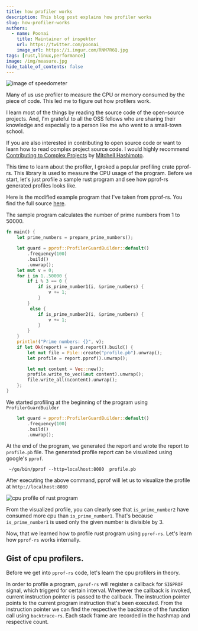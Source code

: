 ```yaml
---
title: how profiler works
description: This blog post explains how profiler works
slug: how-profiler-works
authors:
  - name: Poonai
    title: Maintainer of inspektor
    url: https://twitter.com/poonai_
    image_url: https://i.imgur.com/RNM7R6Q.jpg
tags: [rust,linux,performance]
image: /img/measure.jpg
hide_table_of_contents: false
---
```

![image of speedometer](/img/measure.jpg)

Many of us use profiler to measure the CPU or memory consumed by the piece of code. This led me to figure out how profilers work. 

I learn most of the things by reading the source code of the open-source projects. And, I'm grateful to all the OSS fellows who are sharing their knowledge and especially to a person like me who went to a small-town school.

If you are also interested in contributing to open source code or want to learn how to read complex project source code. I would highly recommend [Contributing to Complex Projects](https://mitchellh.com/writing/contributing-to-complex-projects) by [Mitchell Hashimoto](https://twitter.com/mitchellh).

This time to learn about the profiler, I groked a popular profiling crate pprof-rs.  This library is used to measure the CPU usage of the program. Before we start, let's just profile a sample rust program and see how pprof-rs generated profiles looks like.

Here is the modifled example program that I've taken from pprof-rs. You find the full source [here](https://gist.github.com/poonai/dab9e7e4812b65aeea82451efe81e227).


The sample program calculates the number of prime numbers from 1 to 50000.


```rust
fn main() {
    let prime_numbers = prepare_prime_numbers();

    let guard = pprof::ProfilerGuardBuilder::default()
        .frequency(100)
        .build()
        .unwrap();
    let mut v = 0;
    for i in 1..50000 {
        if i % 3 == 0 {
            if is_prime_number1(i, &prime_numbers) {
                v += 1;
            }
        } 
         else {
            if is_prime_number2(i, &prime_numbers) {
                v += 1;
            }
        }
    }
    println!("Prime numbers: {}", v);
    if let Ok(report) = guard.report().build() {
        let mut file = File::create("profile.pb").unwrap();
        let profile = report.pprof().unwrap();

        let mut content = Vec::new();
        profile.write_to_vec(&mut content).unwrap();
        file.write_all(&content).unwrap();
    };
}
```

We started profiling at the beginning of the program using `ProfilerGuardBuilder`

```rust
    let guard = pprof::ProfilerGuardBuilder::default()
        .frequency(100)
        .build()
        .unwrap();
```

At the end of the program, we generated the report and wrote the report to 
`profile.pb` file.  The generated profile report can be visualized using google's `pprof`.

```
 ~/go/bin/pprof --http=localhost:8080  profile.pb
``` 

After executing the above command, pprof will let us to visualize the profile at `http://localhost:8080`

![cpu profile of rust program](/img/primenumberprofiling.png)

From the visualized profile, you can clearly see that `is_prime_number2` have consumed more cpu than `is_prime_number1`. That's because `is_prime_number1` is used only the given number is divisible by 3.  

Now, that we learned how to profile rust program using `pprof-rs`. Let's learn how `pprof-rs` works internally. 


## Gist of cpu profilers.

Before we get into `pprof-rs` code, let's learn the cpu profilers in theory. 

In order to profile a program, `pprof-rs` will register a callback for `SIGPROF` signal, which triggerd for certain interval. Whenever the callback is invoked, current instruction pointer is passed to the callback. The instruction pointer points to the current program instruction that's been executed. From the instruction pointer we can find the respective the backtrace of the function call using `backtrace-rs`.  Each stack frame are recorded in the hashmap and respective count. 